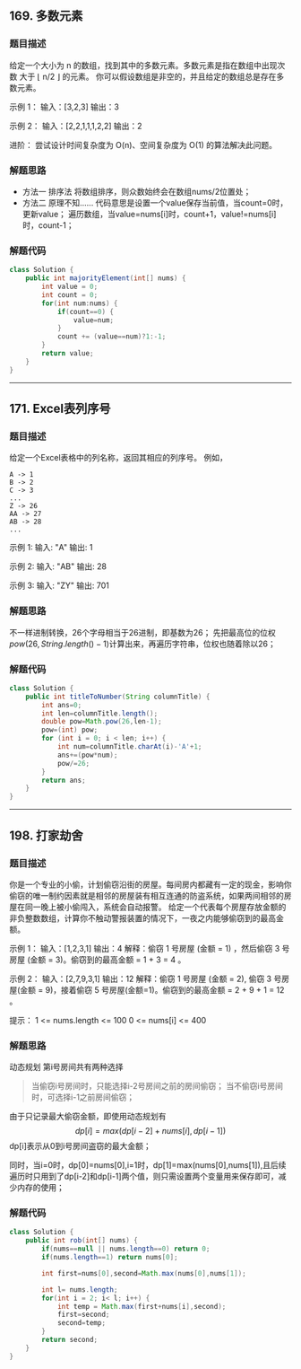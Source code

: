 ## 169. 多数元素
### **题目描述**
给定一个大小为 n 的数组，找到其中的多数元素。多数元素是指在数组中出现次数 大于 ⌊ n/2 ⌋ 的元素。
你可以假设数组是非空的，并且给定的数组总是存在多数元素。

示例 1：
输入：[3,2,3]
输出：3

示例 2：
输入：[2,2,1,1,1,2,2]
输出：2

进阶：
尝试设计时间复杂度为 O(n)、空间复杂度为 O(1) 的算法解决此问题。
### **解题思路**
- 方法一
排序法
将数组排序，则众数始终会在数组nums/2位置处；
- 方法二
原理不知......
代码意思是设置一个value保存当前值，当count=0时，更新value；
遍历数组，当value=nums[i]时，count+1，value!=nums[i]时，count-1；
### **解题代码**
```java
class Solution {
    public int majorityElement(int[] nums) {
        int value = 0;
        int count = 0;
        for(int num:nums) {
            if(count==0) {
                value=num;
            }
            count += (value==num)?1:-1;
        }
        return value;
    }
}
```
------
## 171. Excel表列序号

### **题目描述**
给定一个Excel表格中的列名称，返回其相应的列序号。
例如，

    A -> 1
    B -> 2
    C -> 3
    ...
    Z -> 26
    AA -> 27
    AB -> 28 
    ...
示例 1:
输入: "A"
输出: 1

示例 2:
输入: "AB"
输出: 28

示例 3:
输入: "ZY"
输出: 701
### **解题思路**
不一样进制转换，26个字母相当于26进制，即基数为26；
先把最高位的位权$pow(26,String.length()-1)$计算出来，再遍历字符串，位权也随着除以26；
### **解题代码**
```java
class Solution {
    public int titleToNumber(String columnTitle) {
        int ans=0;
        int len=columnTitle.length();
        double pow=Math.pow(26,len-1);
        pow=(int) pow;
        for (int i = 0; i < len; i++) {
            int num=columnTitle.charAt(i)-'A'+1;
            ans+=(pow*num);
            pow/=26;
        }
        return ans;
    }
}
```
------
## 198. 打家劫舍
### **题目描述**
你是一个专业的小偷，计划偷窃沿街的房屋。每间房内都藏有一定的现金，影响你偷窃的唯一制约因素就是相邻的房屋装有相互连通的防盗系统，如果两间相邻的房屋在同一晚上被小偷闯入，系统会自动报警。
给定一个代表每个房屋存放金额的非负整数数组，计算你不触动警报装置的情况下，一夜之内能够偷窃到的最高金额。

示例 1：
输入：[1,2,3,1]
输出：4
解释：偷窃 1 号房屋 (金额 = 1) ，然后偷窃 3 号房屋 (金额 = 3)。偷窃到的最高金额 = 1 + 3 = 4 。

示例 2：
输入：[2,7,9,3,1]
输出：12
解释：偷窃 1 号房屋 (金额 = 2), 偷窃 3 号房屋(金额 = 9)，接着偷窃 5 号房屋(金额=1)。偷窃到的最高金额 = 2 + 9 + 1 = 12 。
 
提示：
1 <= nums.length <= 100
0 <= nums[i] <= 400

### **解题思路**
动态规划
第i号房间共有两种选择
>当偷窃i号房间时，只能选择i-2号房间之前的房间偷窃；
>当不偷窃i号房间时，可选择i-1之前房间偷窃；

由于只记录最大偷窃金额，即使用动态规划有
$$dp[i]=max(dp[i-2]+nums[i],dp[i-1])$$
dp[i]表示从0到i号房间盗窃的最大金额；

同时，当i=0时，dp[0]=nums[0],i=1时，dp[1]=max(nums[0],nums[1]),且后续遍历时只用到了dp[i-2]和dp[i-1]两个值，则只需设置两个变量用来保存即可，减少内存的使用；

### **解题代码**
```java
class Solution {
    public int rob(int[] nums) {
        if(nums==null || nums.length==0) return 0;
        if(nums.length==1) return nums[0];

        int first=nums[0],second=Math.max(nums[0],nums[1]);

        int l= nums.length;
        for(int i = 2; i< l; i++) {
            int temp = Math.max(first+nums[i],second);
            first=second;
            second=temp;
        }
        return second;   
    }
}
```
